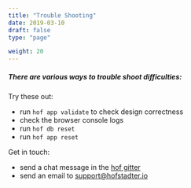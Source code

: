```yaml
---
title: "Trouble Shooting"
date: 2019-03-10
draft: false
type: "page"

weight: 20
---
```


##### There are various ways to trouble shoot difficulties:

Try these out:

- run `hof app validate` to check design correctness
- check the browser console logs
- run `hof db reset`
- run `hof app reset`

Get in touch:

- send a chat message in the [hof gitter](https://gitter.im/hofstadter-io/hof)
- send an email to [support@hofstadter.io](mailto:support@hofstadter.io)


